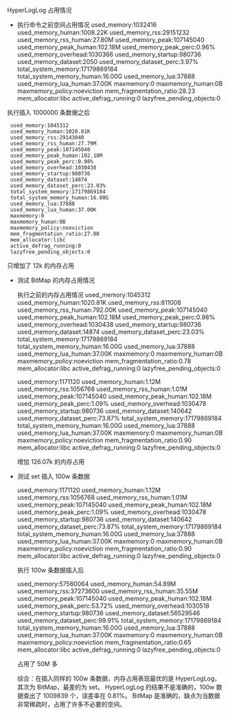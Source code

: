  HyperLogLog 占用情况
 
 * 执行命令之前空间占用情况
     used_memory:1032416
     used_memory_human:1008.22K
     used_memory_rss:29151232
     used_memory_rss_human:27.80M
     used_memory_peak:107145040
     used_memory_peak_human:102.18M
     used_memory_peak_perc:0.96%
     used_memory_overhead:1030366
     used_memory_startup:980736
     used_memory_dataset:2050
     used_memory_dataset_perc:3.97%
     total_system_memory:17179869184
     total_system_memory_human:16.00G
     used_memory_lua:37888
     used_memory_lua_human:37.00K
     maxmemory:0
     maxmemory_human:0B
     maxmemory_policy:noeviction
     mem_fragmentation_ratio:28.23
     mem_allocator:libc
     active_defrag_running:0
     lazyfree_pending_objects:0
 
 执行插入 1000000 条数据之后
 
     used_memory:1045312
     used_memory_human:1020.81K
     used_memory_rss:29143040
     used_memory_rss_human:27.79M
     used_memory_peak:107145040
     used_memory_peak_human:102.18M
     used_memory_peak_perc:0.98%
     used_memory_overhead:1030438
     used_memory_startup:980736
     used_memory_dataset:14874
     used_memory_dataset_perc:23.03%
     total_system_memory:17179869184
     total_system_memory_human:16.00G
     used_memory_lua:37888
     used_memory_lua_human:37.00K
     maxmemory:0
     maxmemory_human:0B
     maxmemory_policy:noeviction
     mem_fragmentation_ratio:27.88
     mem_allocator:libc
     active_defrag_running:0
     lazyfree_pending_objects:0
 
 只增加了 12k 的内存占用
 
* 测试 BitMap 的内存占用情况
 
  执行之前的内存占用情况
  used_memory:1045312
  used_memory_human:1020.81K
  used_memory_rss:811008
  used_memory_rss_human:792.00K
  used_memory_peak:107145040
  used_memory_peak_human:102.18M
  used_memory_peak_perc:0.98%
  used_memory_overhead:1030438
  used_memory_startup:980736
  used_memory_dataset:14874
  used_memory_dataset_perc:23.03%
  total_system_memory:17179869184
  total_system_memory_human:16.00G
  used_memory_lua:37888
  used_memory_lua_human:37.00K
  maxmemory:0
  maxmemory_human:0B
  maxmemory_policy:noeviction
  mem_fragmentation_ratio:0.78
  mem_allocator:libc
  active_defrag_running:0
  lazyfree_pending_objects:0
 
  used_memory:1171120
  used_memory_human:1.12M
  used_memory_rss:1056768
  used_memory_rss_human:1.01M
  used_memory_peak:107145040
  used_memory_peak_human:102.18M
  used_memory_peak_perc:1.09%
  used_memory_overhead:1030478
  used_memory_startup:980736
  used_memory_dataset:140642
  used_memory_dataset_perc:73.87%
  total_system_memory:17179869184
  total_system_memory_human:16.00G
  used_memory_lua:37888
  used_memory_lua_human:37.00K
  maxmemory:0
  maxmemory_human:0B
  maxmemory_policy:noeviction
  mem_fragmentation_ratio:0.90
  mem_allocator:libc
  active_defrag_running:0
  lazyfree_pending_objects:0
 
  增加 126.07k 的内存占用
  
  
* 测试 set 插入 100w 条数据
 
  used_memory:1171120
  used_memory_human:1.12M
  used_memory_rss:1056768
  used_memory_rss_human:1.01M
  used_memory_peak:107145040
  used_memory_peak_human:102.18M
  used_memory_peak_perc:1.09%
  used_memory_overhead:1030478
  used_memory_startup:980736
  used_memory_dataset:140642
  used_memory_dataset_perc:73.87%
  total_system_memory:17179869184
  total_system_memory_human:16.00G
  used_memory_lua:37888
  used_memory_lua_human:37.00K
  maxmemory:0
  maxmemory_human:0B
  maxmemory_policy:noeviction
  mem_fragmentation_ratio:0.90
  mem_allocator:libc
  active_defrag_running:0
  lazyfree_pending_objects:0
 
  执行 100w 条数据插入后
 
  used_memory:57560064
  used_memory_human:54.89M
  used_memory_rss:37273600
  used_memory_rss_human:35.55M
  used_memory_peak:107145040
  used_memory_peak_human:102.18M
  used_memory_peak_perc:53.72%
  used_memory_overhead:1030518
  used_memory_startup:980736
  used_memory_dataset:56529546
  used_memory_dataset_perc:99.91%
  total_system_memory:17179869184
  total_system_memory_human:16.00G
  used_memory_lua:37888
  used_memory_lua_human:37.00K
  maxmemory:0
  maxmemory_human:0B
  maxmemory_policy:noeviction
  mem_fragmentation_ratio:0.65
  mem_allocator:libc
  active_defrag_running:0
  lazyfree_pending_objects:0
  
  占用了 50M 多
  
  综合：在插入同样的 100w 条数据，内存占用表现最优的是 HyperLogLog，
  其次为 BitMap，最差的为 set。
  HyperLogLog 的结果不是准确的，100w 数据查出了 1009839 个，误差率在 0.81%。
  BitMap 是准确的，缺点为当数据非常稀疏时，占用了许多不必要的空间。